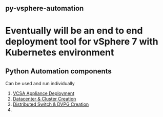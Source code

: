 ## py-vsphere-automation

# Eventually will be an end to end deployment tool for vSphere 7 with Kubernetes environment

## Python Automation components
Can be used and run individually
1. [VCSA Appliance Deployment](deploy-vcsa/README.md)
2. [Datacenter & Cluster Creation](datacenter/README.md)
3. [Distributed Switch & DVPG Creation](vds/README.md)
4. 
